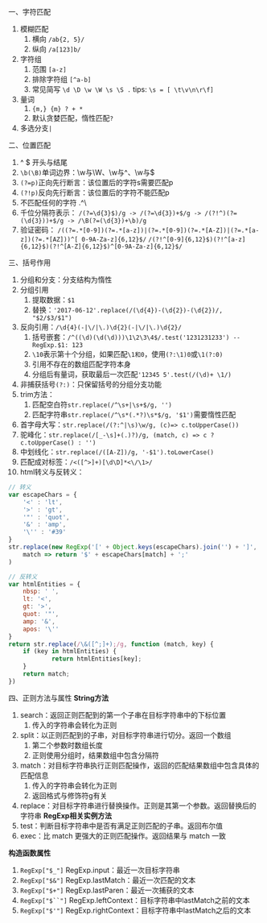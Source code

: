 一、字符匹配
1. 模糊匹配
	1. 横向 `/ab{2, 5}/`
	2. 纵向 `/a[123]b/`
2. 字符组
	1. 范围 `[a-z]`
	2. 排除字符组 `[^a-b]`
	3. 常见简写 `\d \D \w \W \s \S .`  tips: `\s = [ \t\v\n\r\f]`
3. 量词
	1. `{m,} {m} ? + *`
	2. 默认贪婪匹配，惰性匹配`?`
4. 多选分支`|`

二、位置匹配
1.  ^ $ 开头与结尾
2.  `\b(\B)`单词边界：\w与\W、\w与^、\w与$
3. `(?=p)`正向先行断言：该位置后的字符s需要匹配p
4. `(?!p)`反向先行断言：该位置后的字符不能匹配p
5. 不匹配任何的字符 \.^\
6. 千位分隔符表示：
`/(?=\d{3}$)/g -> /(?=\d{3})+$/g -> /(?!^)(?=(\d{3}))+$/g -> /\B(?=(\d{3})+\b)/g`
7. 验证密码：
 `/((?=.*[0-9])(?=.*[a-z])|(?=.*[0-9])(?=.*[A-Z])|(?=.*[a-z])(?=.*[AZ]))^[
0-9A-Za-z]{6,12}$/`
`/(?!^[0-9]{6,12}$)(?!^[a-z]{6,12}$)(?!^[A-Z]{6,12}$)^[0-9A-Za-z]{6,12}$/`

三、括号作用
1. 分组和分支：分支结构为惰性
2. 分组引用
	1. 提取数据：`$1`
	2. 替换：`'2017-06-12'.replace(/(\d{4})-(\d{2})-(\d{2})/, "$2/$3/$1")`
3. 反向引用：`/\d{4}(-|\/|\.)\d{2}(-|\/|\.)\d{2}/`
	1. 括号嵌套：`/^((\d)(\d(\d)))\1\2\3\4$/.test('1231231233') -- RegExp.$1: 123`
	2. `\10`表示第十个分组，如果匹配`\1和0`，使用`(?:\1)0`或`\1(?:0)`
	3. 引用不存在的数组匹配字符本身
	4. 分组后有量词，获取最后一次匹配`'12345 5'.test(/(\d)+ \1/)`
4. 非捕获括号`(?:)`：只保留括号的分组分支功能
5. trim方法：
	1. 匹配空白符`str.replace(/^\s+|\s+$/g, '')`
	2. 匹配字符串`str.replace(/^\s*(.*?)\s*$/g, '$1')`需要惰性匹配
6. 首字母大写：`str.replace(/(?:^|\s)\w/g, (c)=> c.toUpperCase())`
7. 驼峰化：`str.replace(/[_-\s]+(.)?)/g, (match, c) => c ? c.toUpperCase() : '')`
8. 中划线化：`str.replace(/([A-Z])/g, '-$1').toLowerCase()`
9. 匹配成对标签：`/<([^>]+)[\d\D]*<\/\1>/`
10. html转义与反转义：
```js
// 转义
var escapeChars = {
	'<' : 'lt',
	'>' : 'gt',
	'"' : 'quot',
	'&' : 'amp',
	'\'' : '#39'
}
str.replace(new RegExp('[' + Object.keys(escapeChars).join('') + ']', 'g'), 
	match => return '$' + escapeChars[match] + ';'
)

// 反转义
var htmlEntities = {
	nbsp: ' ',
	lt: '<',
	gt: '>',
	quot: '"',
	amp: '&',
	apos: '\''
}
return str.replace(/\&([^;]+);/g, function (match, key) {
	if (key in htmlEntities) {
			return htmlEntities[key];
	}
	return match;
})
```

四、正则方法与属性
**String方法**
1. search：返回正则匹配到的第一个子串在目标字符串中的下标位置
	1. 传入的字符串会转化为正则
2. split：以正则匹配到的子串，对目标字符串进行切分。返回一个数组
	1. 第二个参数时数组长度
	2. 正则使用分组时，结果数组中包含分隔符
3. match：对目标字符串执行正则匹配操作，返回的匹配结果数组中包含具体的匹配信息
	1. 传入的字符串会转化为正则
	2. 返回格式与修饰符g有关
4. replace：对目标字符串进行替换操作。正则是其第一个参数。返回替换后的字符串
**RegExp相关实例方法**
1. test：判断目标字符串中是否有满足正则匹配的子串。返回布尔值
2. exec：比 match 更强大的正则匹配操作。返回结果与 match 一致

**构造函数属性**
1. `RegExp["$_"]` RegExp.input：最近一次目标字符串
2. `RegExp["$&"]` RegExp.lastMatch：最近一次匹配的文本
3. `RegExp["$+"]` RegExp.lastParen：最近一次捕获的文本
4. `RegExp["$``"]` RegExp.leftContext：目标字符串中lastMatch之前的文本
5. `RegExp["$'"]` RegExp.rightContext：目标字符串中lastMatch之后的文本